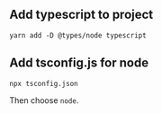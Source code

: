 ## Add typescript to project

```
yarn add -D @types/node typescript
```

## Add tsconfig.js for node

```
npx tsconfig.json
```

Then choose `node`.
